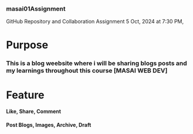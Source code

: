 ### masai01Assignment
GitHub Repository and Collaboration Assignment 5 Oct, 2024 at 7:30 PM, 


# Purpose
### This is a blog weebsite where i will be sharing blogs posts and my learnings throughout this course [MASAI WEB DEV]

# Feature
#### Like, Share, Comment
#### Post Blogs, Images, Archive, Draft
